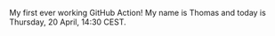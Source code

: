 My first ever working GitHub Action!
My name is Thomas and today is Thursday, 20 April, 14:30 CEST. 
